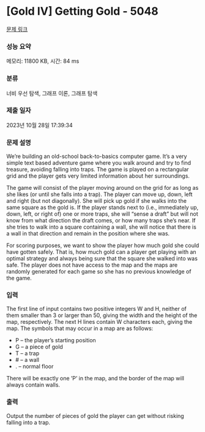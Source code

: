 # [Gold IV] Getting Gold - 5048 

[문제 링크](https://www.acmicpc.net/problem/5048) 

### 성능 요약

메모리: 11800 KB, 시간: 84 ms

### 분류

너비 우선 탐색, 그래프 이론, 그래프 탐색

### 제출 일자

2023년 10월 28일 17:39:34

### 문제 설명

<p>We’re building an old-school back-to-basics computer game. It’s a very simple text based adventure game where you walk around and try to find treasure, avoiding falling into traps. The game is played on a rectangular grid and the player gets very limited information about her surroundings.</p>

<p>The game will consist of the player moving around on the grid for as long as she likes (or until she falls into a trap). The player can move up, down, left and right (but not diagonally). She will pick up gold if she walks into the same square as the gold is. If the player stands next to (i.e., immediately up, down, left, or right of) one or more traps, she will “sense a draft” but will not know from what direction the draft comes, or how many traps she’s near. If she tries to walk into a square containing a wall, she will notice that there is a wall in that direction and remain in the position where she was.</p>

<p>For scoring purposes, we want to show the player how much gold she could have gotten safely. That is, how much gold can a player get playing with an optimal strategy and always being sure that the square she walked into was safe. The player does not have access to the map and the maps are randomly generated for each game so she has no previous knowledge of the game.</p>

### 입력 

 <p>The first line of input contains two positive integers W and H, neither of them smaller than 3 or larger than 50, giving the width and the height of the map, respectively. The next H lines contain W characters each, giving the map. The symbols that may occur in a map are as follows:</p>

<ul>
	<li>P – the player’s starting position </li>
	<li>G – a piece of gold</li>
	<li>T – a trap</li>
	<li># – a wall</li>
	<li>. – normal floor</li>
</ul>

<p>There will be exactly one ’P’ in the map, and the border of the map will always contain walls.</p>

### 출력 

 <p>Output the number of pieces of gold the player can get without risking falling into a trap.</p>

